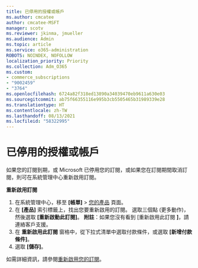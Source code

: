 ```yaml
---
title: 已停用的授權或帳戶
ms.author: cmcatee
author: cmcatee-MSFT
manager: scotv
ms.reviewer: jkinma, jmueller
ms.audience: Admin
ms.topic: article
ms.service: o365-administration
ROBOTS: NOINDEX, NOFOLLOW
localization_priority: Priority
ms.collection: Adm_O365
ms.custom:
- commerce_subscriptions
- "9002459"
- "3764"
ms.openlocfilehash: 6724a82f318ed13890a34039470eb9611a630e03
ms.sourcegitcommit: ab75f66355116e995b3cb5505465b31989339e28
ms.translationtype: HT
ms.contentlocale: zh-TW
ms.lasthandoff: 08/13/2021
ms.locfileid: "58322995"
---
```

# <a name="license-or-account-disabled"></a>已停用的授權或帳戶

如果您的訂閱到期，或 Microsoft 已停用您的訂閱，或如果您在訂閱期間取消訂閱，則可在系統管理中心重新啟用訂閱。

**重新啟用訂閱**

1. 在系統管理中心，移至 **[帳單]** > [您的產品](https://go.microsoft.com/fwlink/p/?linkid=842054) 頁面。
2. 在 **[產品]** 索引標籤上，找出您要重新啟用的訂閱。 選取三個點 (更多動作)，然後選取 **[重新啟動此訂閱]**。
    **附註**：如果您沒有看到 [重新啟用此訂閱 **]**，請連絡客戶支援。
3. 在 **重新啟用此訂閱** 窗格中，從下拉式清單中選取付款條件，或選取 **[新增付款條件]**。
4. 選取 **[儲存]**。

如需詳細資訊，請參閱[重新啟用您的訂閱](https://docs.microsoft.com/microsoft-365/commerce/subscriptions/reactivate-your-subscription)。